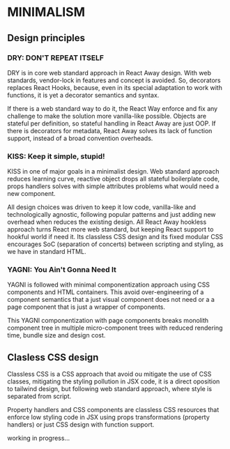 <style>@import url(minimal.css);</style> 

# MINIMALISM


## Design principles

### DRY: DON'T REPEAT ITSELF

DRY is in core web standard approach in React Away design. With web standards, vendor-lock in features and concept is avoided. So, decorators replaces React Hooks, because, even in its special adaptation to work with functions, it is yet a decorator semantics and syntax.

If there is a web standard way to do it, the React Way enforce and fix any challenge to make the solution more vanilla-like possible. Objects are stateful per definition, so stateful handling in React Away are just OOP. If there is decorators for metadata, React Away solves its lack of function support, instead of a broad convention overheads.

### KISS: Keep it simple, stupid!

KISS in one of major goals in a minimalist design. Web standard approach reduces learning curve, reactive object drops all stateful boilerplate code, props handlers solves with simple attributes problems what would need a new component. 

All design choices was driven to keep it low code, vanilla-like and technologically agnostic, following popular patterns and just adding new overhead when reduces the existing design. All React Away hookless approach turns React more web standard, but keeping React support to hookful world if need it. Its classless CSS design and its fixed modular CSS encourages SoC (separation of concerts) between scripting and styling, as we have in standard HTML.

### YAGNI: You Ain't Gonna Need It

YAGNI is followed with minimal componentization approach using CSS components and HTML containers. This avoid over-engineering of a component semantics that a just visual component does not need or a a page component that is just a wrapper of components.

This YAGNI componentization with page components breaks monolith component tree in multiple micro-component trees with reduced rendering time, bundle size and design cost.

## Clasless CSS design

Classless CSS is a CSS approach that avoid ou mitigate the use of CSS classes, mitigating the styling pollution in JSX code, it is a direct oposition to tailwind design, but following web standard approach, where style is separated from script.

Property handlers and CSS components are classless CSS resources that enforce low styling code in JSX using props transformations (property handlers) or just CSS design with function support.


working in progress...